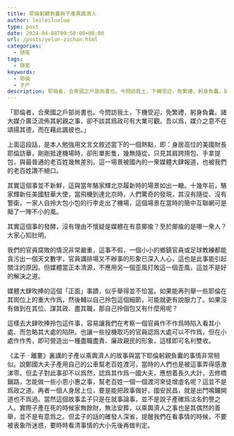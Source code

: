 ```yaml
---
title: 耶倫躬親負囊與子產乘輿濟人
author: leileiluoluo
type: post
date: 2024-04-08T09:50:00+08:00
url: /posts/yelun-zichan.html
categories:
  - 随笔
tags:
  - 随笔
keywords:
  - 耶倫
  - 子产
description: 耶倫者，合衆國之戶部尚書也。今問訪我土，下機受迎，免繁禮，躬身負囊。諸大媒介廣泛流佈其躬親之事，卻不談其爲政可有大業可觀。吾以爲，媒介之意不在頌揚其德，而在藉此諷彼也。
---
```


「耶倫者，合衆國之戶部尚書也。今問訪我土，下機受迎，免繁禮，躬身負囊。諸大媒介廣泛流佈其躬親之事，卻不談其爲政可有大業可觀。吾以爲，媒介之意不在頌揚其德，而在藉此諷彼也。」

<!--more-->

上面這段話，是本人勉強用文言文敘述當下的一個熱點，即：身居高位的美國財長耶倫訪華，剛剛抵達機場時，卻形單影隻，幾無隨從，只見其肩跨揹包、手拿提包，與最普通的老百姓幾無差別。這一場景被國內的一衆媒體大肆報道，也被我們的老百姓讚不絕口。

其實這個事並不新鮮，這與當年駱家輝北京履新時的場景如出一轍。十幾年前，駱家輝新任美國駐華大使，當飛機到達北京時，人們驚奇的發現，其沒有隨從、沒有警衛，一家人自拎大包小包的行李走出了機場，這個場景在當時的簡中互聯網可是颳了一陣不小的風。

其實這個事的發酵，沒有理由不懷疑是媒體在有意揶揄？至於揶揄的是哪一衆人？大家心知肚明。

我們的官員腐敗的情況非常嚴重，這事不假，一個小小的鄉鎮官員或足球教練都能貪污出一個天文數字，官員講排場又不辦事的形象已深入人心，這也是此事能引起關注的原因。但媒體當正本清源，不應用另一個歪風打敗這一個歪風，這並不是好的解決之道。

媒體大肆吹捧的這個「正面」事蹟，似乎舉得並不恰當。如果能再列舉一些耶倫在其崗位上的重大作爲，然後輔以自己拎包這個細節，可能就更有說服力了。如果沒有做到在其位、謀其政、盡其職，那自己拎個包又有什麼用呢？

這樣去大肆吹捧拎包這件事，容易讓我們在考察一個官員作不作爲時陷入看其小處、而忽略其大處的陷阱。也讓一些投機取巧的官員認爲大處可以不作爲，但在小處作作秀，即可營造出一種盡職盡責、廉政親民的形象，這樣即可名利雙收。

《孟子 · 離婁》裏講的子產以乘輿濟人的故事與當下耶倫躬親負囊的事情非常相似。說鄭國大夫子產用自己的公車幫老百姓渡河，當時的人們也是被這事弄得感激涕零。但孟子對此事卻不以爲然，認爲其作爲一國大夫，應想着長久大計，去修橋鋪路，怎能做一些小恩小惠之事，幫老百姓一個一個渡河來徒增虛名呢？這並不是爲政之道。再者一個人身居上位，要是能把政事做好，國安民昌，就是出門鳴鑼開道也不爲過。當然這個故事孟子只是在就事論事，並不是說子產確爲沽名釣譽之人。實際子產在死的時候家無餘財，無法安葬，以乘輿濟人之事也是其偶然的善舉，並不是有意爲之。但孟子的話的確發人深省，提醒我們在看事情的時候，不要被表象所迷惑，要時時看清事情的大小先後再做判定。
